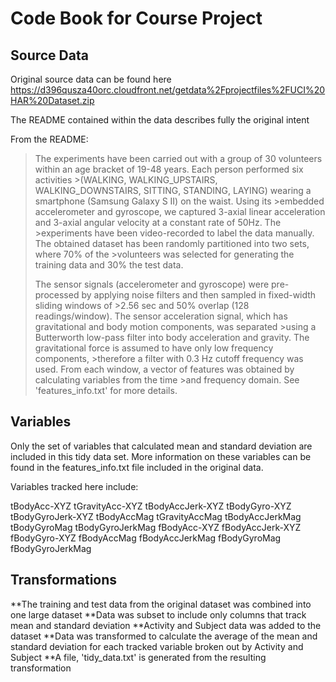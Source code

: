 # Code Book for Course Project

## Source Data

Original source data can be found here https://d396qusza40orc.cloudfront.net/getdata%2Fprojectfiles%2FUCI%20HAR%20Dataset.zip

The README contained within the data describes fully the original intent

From the README:
>The experiments have been carried out with a group of 30 volunteers within an age bracket of 19-48 years. Each person performed six activities >(WALKING, WALKING_UPSTAIRS, WALKING_DOWNSTAIRS, SITTING, STANDING, LAYING) wearing a smartphone (Samsung Galaxy S II) on the waist. Using its >embedded accelerometer and gyroscope, we captured 3-axial linear acceleration and 3-axial angular velocity at a constant rate of 50Hz. The >experiments have been video-recorded to label the data manually. The obtained dataset has been randomly partitioned into two sets, where 70% of the >volunteers was selected for generating the training data and 30% the test data. 
>
>The sensor signals (accelerometer and gyroscope) were pre-processed by applying noise filters and then sampled in fixed-width sliding windows of >2.56 sec and 50% overlap (128 readings/window). The sensor acceleration signal, which has gravitational and body motion components, was separated >using a Butterworth low-pass filter into body acceleration and gravity. The gravitational force is assumed to have only low frequency components, >therefore a filter with 0.3 Hz cutoff frequency was used. From each window, a vector of features was obtained by calculating variables from the time >and frequency domain. See 'features_info.txt' for more details. 

## Variables

Only the set of variables that calculated mean and standard deviation are included in this tidy data set. More information on these variables can be found in the features_info.txt file included in the original data.

Variables tracked here include:

tBodyAcc-XYZ
tGravityAcc-XYZ
tBodyAccJerk-XYZ
tBodyGyro-XYZ
tBodyGyroJerk-XYZ
tBodyAccMag
tGravityAccMag
tBodyAccJerkMag
tBodyGyroMag
tBodyGyroJerkMag
fBodyAcc-XYZ
fBodyAccJerk-XYZ
fBodyGyro-XYZ
fBodyAccMag
fBodyAccJerkMag
fBodyGyroMag
fBodyGyroJerkMag

## Transformations

**The training and test data from the original dataset was combined into one large dataset
**Data was subset to include only columns that track mean and standard deviation
**Activity and Subject data was added to the dataset
**Data was transformed to calculate the average of the mean and standard deviation for each tracked variable broken out by Activity and Subject
**A file, 'tidy_data.txt' is generated from the resulting transformation